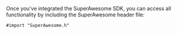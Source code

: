 Once you've integrated the SuperAwesome SDK, you can access all functionality by including the SuperAwesome header file:

```
#import "SuperAwesome.h"

```